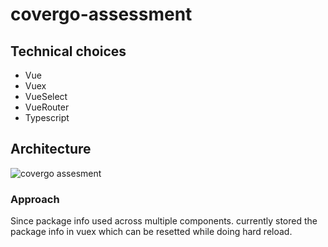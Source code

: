 # covergo-assessment

## Technical choices
- Vue
- Vuex
- VueSelect
- VueRouter
- Typescript

## Architecture
 ![covergo assesment](https://user-images.githubusercontent.com/22814641/180494444-d3fa6382-e7b2-4e1d-8657-b774f83ed15c.jpg)

### Approach
   Since package info used across multiple components. currently stored the package info in vuex which can be resetted while doing hard reload.

